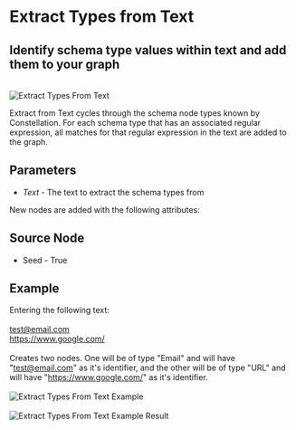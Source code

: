 # Extract Types from Text

## Identify schema type values within text and add them to your graph

<br />
<img src="../ext/docs/CoreDataAccessView/src/au/gov/asd/tac/constellation/views/dataaccess/resources/ExtractTypesFromText.png" alt="Extract Types From Text" />
<br />

Extract from Text cycles through the schema node types known by
Constellation. For each schema type that has an associated regular
expression, all matches for that regular expression in the text are
added to the graph.

## Parameters

-   *Text* - The text to extract the schema types from

New nodes are added with the following attributes:

## Source Node

-   Seed - True


## Example
Entering the following text:
<br />
<br />
test@email.com
<br />
https://www.google.com/
<br />
<br />
Creates two nodes. One will be of type "Email" and will have "test@email.com" as it's identifier, and the other will be of type "URL" and will have "https://www.google.com/" as it's identifier.
<br />
<br />
<img src="../ext/docs/CoreDataAccessView/src/au/gov/asd/tac/constellation/views/dataaccess/resources/ExtractTypesFromTextExample.png" alt="Extract Types From Text Example" />
<br />
<br />
<img src="../ext/docs/CoreDataAccessView/src/au/gov/asd/tac/constellation/views/dataaccess/resources/ExtractTypesFromTextExampleResult.png" alt="Extract Types From Text Example Result" />
<br />